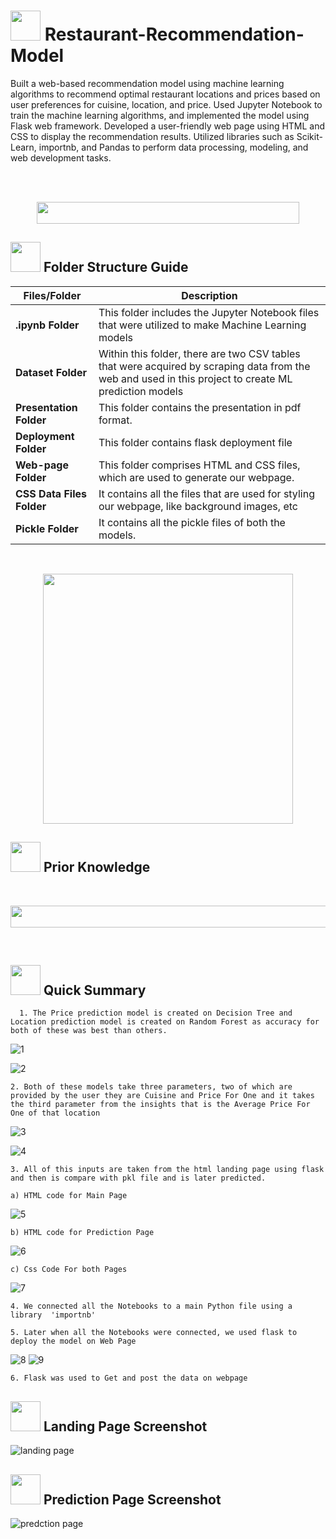 # <img src=https://user-images.githubusercontent.com/122404051/235878740-0f447969-b786-41de-93ca-a4528a4db470.gif width="48" height="48" >  Restaurant-Recommendation-Model
Built a web-based recommendation model using machine learning algorithms to recommend optimal restaurant locations and prices based on user preferences for cuisine, location, and price.
Used Jupyter Notebook to train the machine learning algorithms, and implemented the model using Flask web framework.
Developed a user-friendly web page using HTML and CSS to display the recommendation results.
Utilized libraries such as Scikit-Learn, importnb, and Pandas to perform data processing, modeling, and web development tasks.

<br>
<br>
<p align="center"><a><img src="https://user-images.githubusercontent.com/122404051/235915776-95efe711-5076-4b7b-8f2b-493893cce0f0.jpg" width="420" height="35"></a></p>

##  <img src="https://user-images.githubusercontent.com/106439762/181935629-b3c47bd3-77fb-4431-a11c-ff8ba0942b63.gif" width="48" height="48"> **Folder Structure Guide**

| Files/Folder| Description |
| ------------- | ------------- |
| **.ipynb Folder** | This folder includes the Jupyter Notebook files that were utilized to make Machine Learning models  |
| **Dataset Folder** | Within this folder, there are two CSV tables that were acquired by scraping data from the web and used in this project to create ML prediction models  |
| **Presentation Folder** | This folder contains the presentation in pdf format.  |
| **Deployment Folder** | This folder contains flask deployment file |
| **Web-page Folder** | This folder comprises HTML and CSS files, which are used to generate our webpage. |
| **CSS Data Files Folder** | It contains all the files that are used for styling our webpage, like background images, etc |
| **Pickle Folder** | It contains all the pickle files of both the models. |

<br>
<p align="center"><img src="https://user-images.githubusercontent.com/122404051/235923506-3e8b5280-f760-44d3-af9b-9da55946b26a.gif"
 width="400" ></p>
 
 ##  <img src=https://user-images.githubusercontent.com/106439762/178803205-47a08ce7-2187-4f96-b301-a2b68690619a.gif width="48" height="48" > Prior Knowledge <br>
<br>
<p align="center"><a><img src="https://user-images.githubusercontent.com/122404051/235928491-09398424-2c7c-45f8-a0d5-f452320d015c.jpg" width="1050" height="35"></a></p>


<br>

## <img src=https://user-images.githubusercontent.com/106439762/178804195-d9db61fb-b2cf-4c8f-bfc3-214cfe0f534c.gif width="48" height="48" > Quick Summary

      1. The Price prediction model is created on Decision Tree and Location prediction model is created on Random Forest as accuracy for both of these was best than others.
  ![1](https://github.com/dhananjay-metangale/Restaurant-Recommendation-Model/assets/122404051/b79ba0b1-33ee-4a9b-94e9-a8632834d035)
	
  ![2](https://github.com/dhananjay-metangale/Restaurant-Recommendation-Model/assets/122404051/7340adf7-d4c7-4be4-827e-94006daddc2d)

    2. Both of these models take three parameters, two of which are provided by the user they are Cuisine and Price For One and it takes the third parameter from the insights that is the Average Price For One of that location
  
  ![3](https://github.com/dhananjay-metangale/Restaurant-Recommendation-Model/assets/122404051/8b85a816-1923-484c-be9f-847af1fb41d2)
  
  ![4](https://github.com/dhananjay-metangale/Restaurant-Recommendation-Model/assets/122404051/5aec2398-89cb-4514-8818-49640bc22ce1)
    
    3. All of this inputs are taken from the html landing page using flask and then is compare with pkl file and is later predicted.
  
  	a) HTML code for Main Page
  
  ![5](https://github.com/dhananjay-metangale/Restaurant-Recommendation-Model/assets/122404051/c2f64321-44c6-444a-a8b1-9f6c9d2fbd8b)

  	b) HTML code for Prediction Page
  
  ![6](https://github.com/dhananjay-metangale/Restaurant-Recommendation-Model/assets/122404051/90c7072d-4e05-49ac-a9ae-ba32d7af783d)
  	
	c) Css Code For both Pages
  
  ![7](https://github.com/dhananjay-metangale/Restaurant-Recommendation-Model/assets/122404051/9a1e0871-7272-418b-9b13-d8ebb3213d6a)
  
    4. We connected all the Notebooks to a main Python file using a library  'importnb'
    
    5. Later when all the Notebooks were connected, we used flask to deploy the model on Web Page
    
   ![8](https://github.com/dhananjay-metangale/Restaurant-Recommendation-Model/assets/122404051/5a489943-f98d-4888-820d-b40321784c5e)
   ![9](https://github.com/dhananjay-metangale/Restaurant-Recommendation-Model/assets/122404051/c7349cbe-c2a6-4d47-b66e-4d420c69027c)

    
    6. Flask was used to Get and post the data on webpage
	
## <img src="https://user-images.githubusercontent.com/122404051/235936187-301b427a-9f69-4c72-8d3e-e289a50c3a59.png" width="48" height="48"/> Landing Page Screenshot
![landing page](https://user-images.githubusercontent.com/122404051/235935721-faca695c-97ea-4591-a633-ee1bfd2a052b.jpg)

## <img src="https://user-images.githubusercontent.com/122404051/235936187-301b427a-9f69-4c72-8d3e-e289a50c3a59.png" width="48" height="48"/> Prediction Page Screenshot
![predction page](https://user-images.githubusercontent.com/122404051/235935916-78179f03-339e-49db-814e-a185e5cd3a2d.jpeg)
